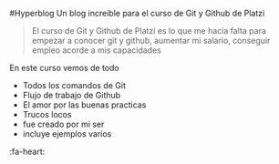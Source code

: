#Hyperblog
Un blog increible para el curso de Git y Github de Platzi
>El curso de Git y Github de Platzi es lo que me hacia falta para empezar a conocer git y github, aumentar mi salario, conseguir empleo acorde a mis capacidades

En este curso vemos de todo
- Todos los comandos de Git
- Flujo de trabajo de Github
- El amor por las buenas practicas
- Trucos locos
- fue creado por mi ser
- incluye ejemplos varios

:fa-heart:
